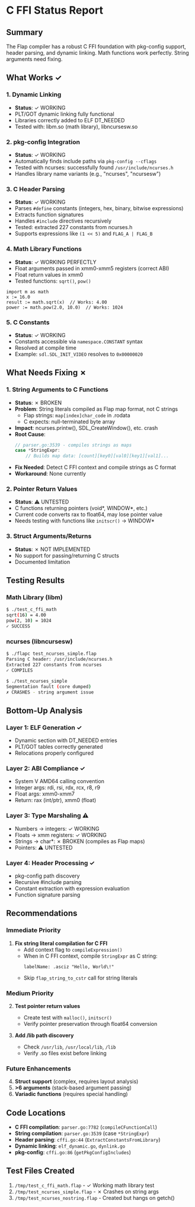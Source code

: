 # C FFI Status Report

## Summary
The Flap compiler has a robust C FFI foundation with pkg-config support, header parsing, and dynamic linking. Math functions work perfectly. String arguments need fixing.

## What Works ✓

### 1. Dynamic Linking
- **Status**: ✓ WORKING
- PLT/GOT dynamic linking fully functional
- Libraries correctly added to ELF DT_NEEDED
- Tested with: libm.so (math library), libncursesw.so

### 2. pkg-config Integration  
- **Status**: ✓ WORKING
- Automatically finds include paths via `pkg-config --cflags`
- Tested with ncurses: successfully found `/usr/include/ncurses.h`
- Handles library name variants (e.g., "ncurses", "ncursesw")

### 3. C Header Parsing
- **Status**: ✓ WORKING
- Parses `#define` constants (integers, hex, binary, bitwise expressions)
- Extracts function signatures
- Handles `#include` directives recursively
- Tested: extracted 227 constants from ncurses.h
- Supports expressions like `(1 << 5)` and `FLAG_A | FLAG_B`

### 4. Math Library Functions
- **Status**: ✓ WORKING PERFECTLY
- Float arguments passed in xmm0-xmm5 registers (correct ABI)
- Float return values in xmm0
- Tested functions: `sqrt()`, `pow()`
```flap
import m as math
x := 16.0
result := math.sqrt(x)  // Works: 4.00
power := math.pow(2.0, 10.0)  // Works: 1024
```

### 5. C Constants
- **Status**: ✓ WORKING
- Constants accessible via `namespace.CONSTANT` syntax
- Resolved at compile time
- Example: `sdl.SDL_INIT_VIDEO` resolves to `0x00000020`

## What Needs Fixing ✗

### 1. String Arguments to C Functions
- **Status**: ✗ BROKEN
- **Problem**: String literals compiled as Flap map format, not C strings
  - Flap strings: `map[index]char_code` in .rodata
  - C expects: null-terminated byte array
- **Impact**: ncurses.printw(), SDL_CreateWindow(), etc. crash
- **Root Cause**: 
  ```go
  // parser.go:3539 - compiles strings as maps
  case *StringExpr:
      // Builds map data: [count][key0][val0][key1][val1]...
  ```
- **Fix Needed**: Detect C FFI context and compile strings as C format
- **Workaround**: None currently

### 2. Pointer Return Values
- **Status**: ⚠️ UNTESTED
- C functions returning pointers (void*, WINDOW*, etc.)
- Current code converts rax to float64, may lose pointer value
- Needs testing with functions like `initscr()` → WINDOW*

### 3. Struct Arguments/Returns
- **Status**: ✗ NOT IMPLEMENTED
- No support for passing/returning C structs
- Documented limitation

## Testing Results

### Math Library (libm)
```bash
$ ./test_c_ffi_math
sqrt(16) = 4.00
pow(2, 10) = 1024
✓ SUCCESS
```

### ncurses (libncursesw)
```bash
$ ./flapc test_ncurses_simple.flap
Parsing C header: /usr/include/ncurses.h
Extracted 227 constants from ncurses
✓ COMPILES

$ ./test_ncurses_simple  
Segmentation fault (core dumped)
✗ CRASHES - string argument issue
```

## Bottom-Up Analysis

### Layer 1: ELF Generation ✓
- Dynamic section with DT_NEEDED entries
- PLT/GOT tables correctly generated
- Relocations properly configured

### Layer 2: ABI Compliance ✓
- System V AMD64 calling convention
- Integer args: rdi, rsi, rdx, rcx, r8, r9
- Float args: xmm0-xmm7
- Return: rax (int/ptr), xmm0 (float)

### Layer 3: Type Marshaling ⚠️
- Numbers → integers: ✓ WORKING
- Floats → xmm registers: ✓ WORKING  
- Strings → char*: ✗ BROKEN (compiles as Flap maps)
- Pointers: ⚠️ UNTESTED

### Layer 4: Header Processing ✓
- pkg-config path discovery
- Recursive #include parsing
- Constant extraction with expression evaluation
- Function signature parsing

## Recommendations

### Immediate Priority
1. **Fix string literal compilation for C FFI**
   - Add context flag to `compileExpression()` 
   - When in C FFI context, compile `StringExpr` as C string:
     ```
     labelName: .asciz "Hello, World\!"
     ```
   - Skip `flap_string_to_cstr` call for string literals

### Medium Priority
2. **Test pointer return values**
   - Create test with `malloc()`, `initscr()`
   - Verify pointer preservation through float64 conversion

3. **Add /lib path discovery**
   - Check `/usr/lib`, `/usr/local/lib`, `/lib`
   - Verify .so files exist before linking

### Future Enhancements
4. **Struct support** (complex, requires layout analysis)
5. **>6 arguments** (stack-based argument passing)
6. **Variadic functions** (requires special handling)

## Code Locations

- **C FFI compilation**: `parser.go:7782` (`compileCFunctionCall`)
- **String compilation**: `parser.go:3539` (case `*StringExpr`)
- **Header parsing**: `cffi.go:44` (`ExtractConstantsFromLibrary`)
- **Dynamic linking**: `elf_dynamic.go`, `dynlink.go`
- **pkg-config**: `cffi.go:86` (`getPkgConfigIncludes`)

## Test Files Created

1. `/tmp/test_c_ffi_math.flap` - ✓ Working math library test
2. `/tmp/test_ncurses_simple.flap` - ✗ Crashes on string args
3. `/tmp/test_ncurses_nostring.flap` - Created but hangs on getch()

